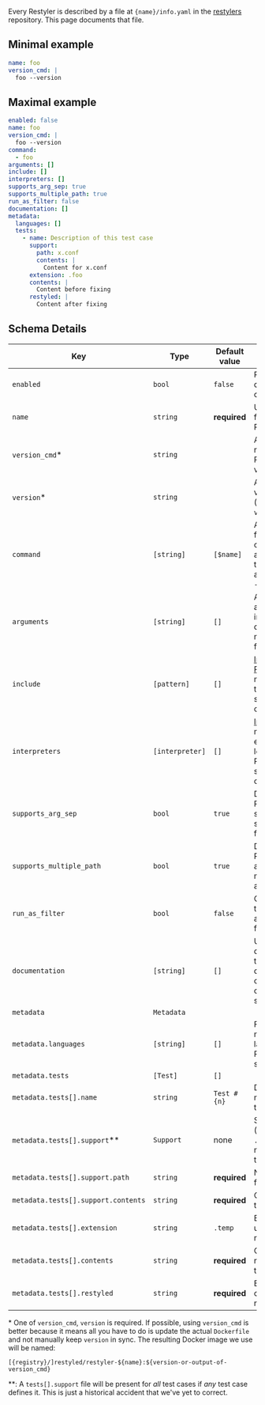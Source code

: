 Every Restyler is described by a file at `{name}/info.yaml` in the
[restylers](https://github.com/restyled-io/restylers) repository. This page
documents that file.

## Minimal example

```yaml
name: foo
version_cmd: |
  foo --version
```

## Maximal example

```yaml
enabled: false
name: foo
version_cmd: |
  foo --version
command:
  - foo
arguments: []
include: []
interpreters: []
supports_arg_sep: true
supports_multiple_path: true
run_as_filter: false
documentation: []
metadata:
  languages: []
  tests:
    - name: Description of this test case
      support:
        path: x.conf
        contents: |
          Content for x.conf
      extension: .foo
      contents: |
        Content before fixing
      restyled: |
        Content after fixing
```

## Schema Details

| Key | Type | Default value | Details
| --- | --- | --- | --- |
| `enabled` | `bool` | `false` | Run in the default configuration? |
| `name` | `string` | **required** | Unique name for this Restyler |
| `version_cmd`* | `string` | | A command to run to get the Restyler's version |
| `version`* | `string` | | An explicit version to use (overrides `version_cmd`) |
| `command` | `[string]` | `[$name]` | Auto-formatting command, and any "all the time" argument (e.g. `--inplace`) |
| `arguments` | `[string]` | `[]` | Additional arguments to include by default, but not required to function |
| `include` | `[pattern]` | `[]` | [Include Patterns](http://docs.restyled.io/restyler/restyler-0.2.0.0/Restyler-Config-Include.html) to match files this Restyler should operate on |
| `interpreters` | `[interpreter]` | `[]` | [Interpreters](http://docs.restyled.io/restyler/restyler-0.2.0.0/Restyler-Config-Interpreter.html) to match extension-less files this Restyler should operate on |
| `supports_arg_sep` | `bool` | `true` | Does this Restyler support `--` to separate paths from options? |
| `supports_multiple_path` | `bool` | `true` | Does this Restyler accept multiple paths at once? |
| `run_as_filter` | `bool` | `false` | Capture the tool's `stdout` and rewrite the file ourselves? |
| `documentation` | `[string]` | `[]` | URLs to documentation that is useful during configuration or trouble-shooting |
| `metadata` | `Metadata` | |
| `metadata.languages` | `[string]` | `[]` | Free-form names of languages this Restyler supports |
| `metadata.tests` | `[Test]` | `[]` | |
| `metadata.tests[].name` | `string` | `Test #{n}` | Descriptive name for the test |
| `metadata.tests[].support`** | `Support` | none | Support file (e.g. `.rubocop.yaml`) needed for the test |
| `metadata.tests[].support.path` | `string` | **required** | Name of the file |
| `metadata.tests[].support.contents` | `string` | **required** | Contents of the file |
| `metadata.tests[].extension` | `string` | `.temp` | Extension to use for restyled file |
| `metadata.tests[].contents` | `string` | **required** | Content to be restyled as the test |
| `metadata.tests[].restyled` | `string` | **required** | Expected content after restyling |

\* One of `version_cmd`, `version` is required. If possible, using
`version_cmd` is better because it means all you have to do is update
the actual `Dockerfile` and not manually keep `version` in sync. The
resulting Docker image we use will be named:

```
[{registry}/]restyled/restyler-${name}:${version-or-output-of-version_cmd}
```

\**: A `tests[].support` file will be present for *all* test cases if
*any* test case defines it. This is just a historical accident that we've
yet to correct.
